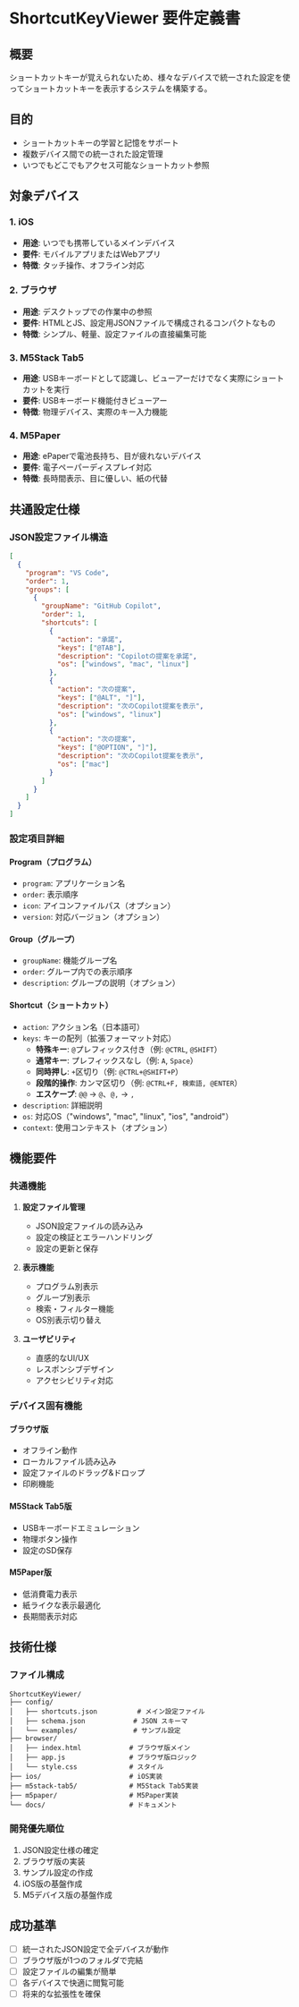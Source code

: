 # ShortcutKeyViewer 要件定義書

## 概要
ショートカットキーが覚えられないため、様々なデバイスで統一された設定を使ってショートカットキーを表示するシステムを構築する。

## 目的
- ショートカットキーの学習と記憶をサポート
- 複数デバイス間での統一された設定管理
- いつでもどこでもアクセス可能なショートカット参照

## 対象デバイス

### 1. iOS
- **用途**: いつでも携帯しているメインデバイス
- **要件**: モバイルアプリまたはWebアプリ
- **特徴**: タッチ操作、オフライン対応

### 2. ブラウザ
- **用途**: デスクトップでの作業中の参照
- **要件**: HTMLとJS、設定用JSONファイルで構成されるコンパクトなもの
- **特徴**: シンプル、軽量、設定ファイルの直接編集可能

### 3. M5Stack Tab5
- **用途**: USBキーボードとして認識し、ビューアーだけでなく実際にショートカットを実行
- **要件**: USBキーボード機能付きビューアー
- **特徴**: 物理デバイス、実際のキー入力機能

### 4. M5Paper
- **用途**: ePaperで電池長持ち、目が疲れないデバイス
- **要件**: 電子ペーパーディスプレイ対応
- **特徴**: 長時間表示、目に優しい、紙の代替

## 共通設定仕様

### JSON設定ファイル構造
```json
[
  {
    "program": "VS Code",
    "order": 1,
    "groups": [
      {
        "groupName": "GitHub Copilot",
        "order": 1,
        "shortcuts": [
          {
            "action": "承諾",
            "keys": ["@TAB"],
            "description": "Copilotの提案を承諾",
            "os": ["windows", "mac", "linux"]
          },
          {
            "action": "次の提案",
            "keys": ["@ALT", "]"],
            "description": "次のCopilot提案を表示",
            "os": ["windows", "linux"]
          },
          {
            "action": "次の提案",
            "keys": ["@OPTION", "]"],
            "description": "次のCopilot提案を表示",
            "os": ["mac"]
          }
        ]
      }
    ]
  }
]
```

### 設定項目詳細

#### Program（プログラム）
- `program`: アプリケーション名
- `order`: 表示順序
- `icon`: アイコンファイルパス（オプション）
- `version`: 対応バージョン（オプション）

#### Group（グループ）
- `groupName`: 機能グループ名
- `order`: グループ内での表示順序
- `description`: グループの説明（オプション）

#### Shortcut（ショートカット）
- `action`: アクション名（日本語可）
- `keys`: キーの配列（拡張フォーマット対応）
  - **特殊キー**: `@`プレフィックス付き（例: `@CTRL`, `@SHIFT`）
  - **通常キー**: プレフィックスなし（例: `A`, `Space`）
  - **同時押し**: `+`区切り（例: `@CTRL+@SHIFT+P`）
  - **段階的操作**: カンマ区切り（例: `@CTRL+F, 検索語, @ENTER`）
  - **エスケープ**: `@@` → `@`、`@,` → `,`
- `description`: 詳細説明
- `os`: 対応OS（"windows", "mac", "linux", "ios", "android"）
- `context`: 使用コンテキスト（オプション）

## 機能要件

### 共通機能
1. **設定ファイル管理**
   - JSON設定ファイルの読み込み
   - 設定の検証とエラーハンドリング
   - 設定の更新と保存

2. **表示機能**
   - プログラム別表示
   - グループ別表示
   - 検索・フィルター機能
   - OS別表示切り替え

3. **ユーザビリティ**
   - 直感的なUI/UX
   - レスポンシブデザイン
   - アクセシビリティ対応

### デバイス固有機能

#### ブラウザ版
- オフライン動作
- ローカルファイル読み込み
- 設定ファイルのドラッグ&ドロップ
- 印刷機能

#### M5Stack Tab5版
- USBキーボードエミュレーション
- 物理ボタン操作
- 設定のSD保存

#### M5Paper版
- 低消費電力表示
- 紙ライクな表示最適化
- 長期間表示対応

## 技術仕様

### ファイル構成
```
ShortcutKeyViewer/
├── config/
│   ├── shortcuts.json          # メイン設定ファイル
│   ├── schema.json            # JSON スキーマ
│   └── examples/              # サンプル設定
├── browser/
│   ├── index.html            # ブラウザ版メイン
│   ├── app.js                # ブラウザ版ロジック
│   └── style.css             # スタイル
├── ios/                      # iOS実装
├── m5stack-tab5/             # M5Stack Tab5実装
├── m5paper/                  # M5Paper実装
└── docs/                     # ドキュメント
```

### 開発優先順位
1. JSON設定仕様の確定
2. ブラウザ版の実装
3. サンプル設定の作成
4. iOS版の基盤作成
5. M5デバイス版の基盤作成

## 成功基準
- [ ] 統一されたJSON設定で全デバイスが動作
- [ ] ブラウザ版が1つのフォルダで完結
- [ ] 設定ファイルの編集が簡単
- [ ] 各デバイスで快適に閲覧可能
- [ ] 将来的な拡張性を確保